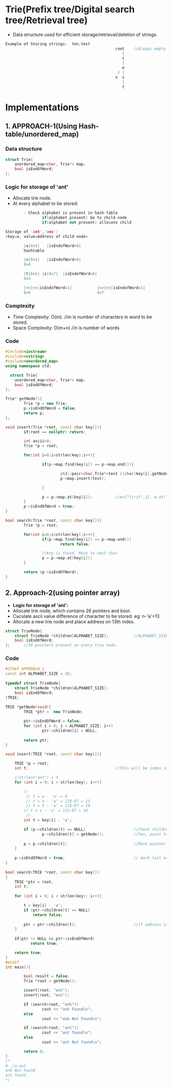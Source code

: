 # Trie(Prefix tree/Digital search tree/Retrieval tree)
- Data structure used for efficient storage/retrieval/deletion of strings.
```c++
Example of Storing strings:  ten,test
                                                root    //Always empty
                                                   |
                                                   t
                                                   |
                                                   e
                                                 / |
                                                n  s
                                                   |
                                                   t
```
# Implementations
## 1. APPROACH-1(Using Hash-table/unordered_map)
### Data structure
```c++
struct Trie{ 
    unordered_map<char, Trie*> map;
    bool isEndOfWord; 
};
```
### Logic for storage of 'ant'
- Allocate trie node.
- At every alphabet to be stored:
```c++
        - Check alphabet is present in hash-table
                if(alphabet present) Go to child node
                if(alphabet not present) allocate child

Storage of 'ant','ans':
<key=a, value=Address of child node>

        |a|0x4|   |isEndofWord=0|
        hashtable

        |n|0x5|   |isEndofWord=0|
        0x4

        |t|0x6| |s|0x7|  |isEndofWord=0|
        0x5

        |<>|<>|isEndofWord=1|           |<>|<>|isEndofWord=1|
        0x6                             0x7
```
### Complexity
  - Time Complexity: O(m).  //m is number of characters in word to be stored.
  - Space Complexity: O(m+n) //n is number of words
### Code
```c++
#include<iostream>
#include<cstring>
#include<unordered_map>
using namespace std;

  struct Trie{
    unordered_map<char, Trie*> map;
    bool isEndOfWord;
};

Trie* getNode(){
        Trie *p = new Trie;
        p->isEndOfWord = false;
        return p;
};

void insert(Trie *root, const char key[]){
        if(root == nullptr) return;

        int ascii=0;
        Trie *p = root;

        for(int i=0;i<strlen(key);i++){

                if(p->map.find(key[i]) == p->map.end()){

                        std::pair<char,Trie*>test ((char)key[i],getNode());
                        p->map.insert(test);

                }

                p = p->map.at(key[i]);          //m={"first",1}. m.at("first")=1
        }
        p->isEndOfWord = true;
}

bool search(Trie *root, const char key[]){
        Trie *p = root;

        for(int i=0;i<strlen(key);i++){
                if(p->map.find(key[i]) == p->map.end())
                        return false;

                //Key is found. Move to next char
                p = p->map.at(key[i]);
        }

        return (p->isEndOfWord);
}        
```


## 2. Approach-2(using pointer array)
- **Logic for storage of 'ant':**
- Allocate trie node, which contains 26 pointers and bool.
- Caculate ascii value difference of character to be stored. eg: n-'a'=13
- Allocate a new trie node and place address on 13th index.
```c++
struct TrieNode{
    struct TrieNode *children[ALPHABET_SIZE];           //ALPHABET_SIZE = 26;
    bool isEndOfWord;
};      //26 pointers present on every trie node.
```
### Code
```c++
#ifdef APPROACH_1
const int ALPHABET_SIZE = 26; 
  
typedef struct TrieNode{ 
    struct TrieNode *children[ALPHABET_SIZE]; 
    bool isEndOfWord; 
}TRIE; 
  
TRIE *getNode(void){ 
        TRIE *ptr =  new TrieNode; 

        ptr->isEndOfWord = false; 
        for (int i = 0; i < ALPHABET_SIZE; i++) 
                ptr->children[i] = NULL; 
  
        return ptr; 
} 

void insert(TRIE *root, const char key[]){

    TRIE *p = root; 
    int t;                                      //This will be index in children array

    //strlen("ant") = 3
    for (int i = 0; i < strlen(key); i++){ 

        //
         // t = a - 'a' = 0
         // t = n - 'a' = 110-97 = 13
         // t = t - 'a' = 116-97 = 19
        // t = s - 'a' = 115-97 = 18
         //
        int t = key[i] - 'a';

        if (p->children[t] == NULL)                     //Check children is free
                p->children[t] = getNode();             //Yes, point to new node
  
        p = p->children[t];                             //Move pointer to point base address of allocated child
    }
  
    p->isEndOfWord = true;                              // mark last node as leaf
} 
  
bool search(TRIE *root, const char key[]) 
{ 
    TRIE *ptr = root;
    int t;
  
    for (int i = 0; i < strlen(key); i++){

        t = key[i] - 'a';                       
        if (ptr->children[t] == NULL)
            return false;
  
        ptr = ptr->children[t];                         //if address is present. Move to child node and let's check again
    } 
  
    if(ptr != NULL && ptr->isEndOfWord)
           return true; 

    return true;
} 
#endif
int main(){

        bool result = false;
        Trie *root = getNode();

        insert(root, "ant");
        insert(root, "ans");

        if (search(root, "ank"))
                cout << "ank Found\n";
        else
                cout << "ank Not Found\n";

        if (search(root, "ant"))
                cout << "ant found\n";
        else
                cout << "ant Not found\n";

        return 0;
}
/*
# ./a.out 
ank Not Found
ant found
*/
```
